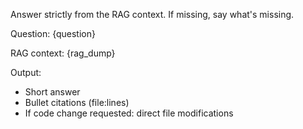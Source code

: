 Answer strictly from the RAG context. If missing, say what's missing.

Question: {question}

RAG context:
{rag_dump}

Output:
- Short answer
- Bullet citations (file:lines)
- If code change requested: direct file modifications
